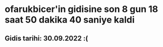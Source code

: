 # ofarukbicer'in gidisine son 8 gun 18 saat 50 dakika 40 saniye kaldi

## Gidis tarihi: 30.09.2022 :(